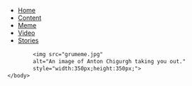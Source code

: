 <html>
<html>	
	<head>
		<link rel="stylesheet" type="text/css" href="mystyle.css">
			<title>Nisse's site</title>
	</head>
		<body>
		<ul>
			<li><a href="mainpage.html">Home</a></li>
			<li><a href="content.html">Content</a></li>
			<li><a class="active" href="meme.html">Meme</a></li>
			<li><a href="video.html">Video</a></li>
			<li><a href="stories.html">Stories</a></li>
			</ul>
			
			<img src="grumeme.jpg"
			alt="An image of Anton Chigurgh taking you out."
			style="width:350px;height:350px;">
	</body>
</html>
